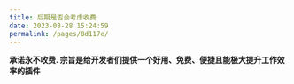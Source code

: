 ```yaml
---
title: 后期是否会考虑收费
date: 2023-08-28 15:24:59
permalink: /pages/8d117e/
---
```


**承诺永不收费. 宗旨是给开发者们提供一个好用、免费、便捷且能极大提升工作效率的插件**